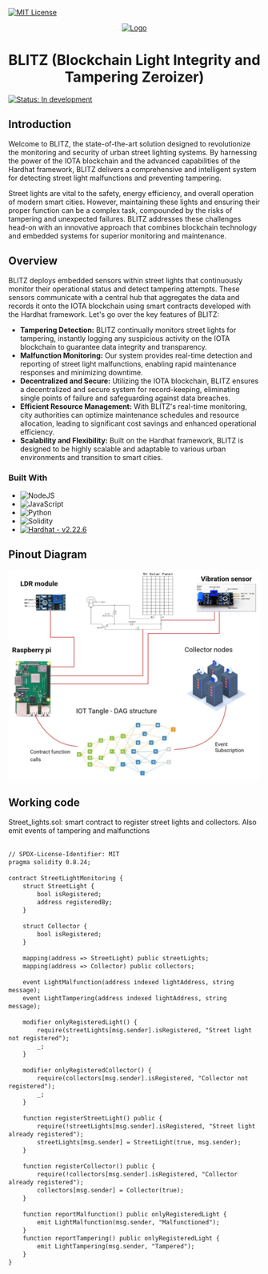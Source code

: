 [![MIT License][license-shield]][license-url]


<div align="center">
  <a href="https://github.com/othneildrew/Best-README-Template">
    <img src="https://github.com/SiddharthVikram068/Best-README-Template/blob/master/images/logo.png" alt="Logo" width="80" height="80">
  </a>

  <h1 align="center">BLITZ (Blockchain Light Integrity and Tampering Zeroizer)</h1>

</div>


[![Status: In development][healthy-badge]][healthy-markdown]

## Introduction 

Welcome to BLITZ, the state-of-the-art solution designed to revolutionize the monitoring and security of urban street lighting systems. By harnessing the power of the IOTA blockchain and the advanced capabilities of the Hardhat framework, BLITZ delivers a comprehensive and intelligent system for detecting street light malfunctions and preventing tampering.

Street lights are vital to the safety, energy efficiency, and overall operation of modern smart cities. However, maintaining these lights and ensuring their proper function can be a complex task, compounded by the risks of tampering and unexpected failures. BLITZ addresses these challenges head-on with an innovative approach that combines blockchain technology and embedded systems for superior monitoring and maintenance.

## Overview 

BLITZ deploys embedded sensors within street lights that continuously monitor their operational status and detect tampering attempts. These sensors communicate with a central hub that aggregates the data and records it onto the IOTA blockchain using smart contracts developed with the Hardhat framework.
Let's go over the key features of BLITZ:
- <b>Tampering Detection:</b> BLITZ continually monitors street lights for tampering, instantly logging any suspicious activity on the IOTA blockchain to guarantee data integrity and transparency.
- <b>Malfunction Monitoring:</b> Our system provides real-time detection and reporting of street light malfunctions, enabling rapid maintenance responses and minimizing downtime.
- <b>Decentralized and Secure:</b> Utilizing the IOTA blockchain, BLITZ ensures a decentralized and secure system for record-keeping, eliminating single points of failure and safeguarding against data breaches.
- <b>Efficient Resource Management:</b> With BLITZ's real-time monitoring, city authorities can optimize maintenance schedules and resource allocation, leading to significant cost savings and enhanced operational efficiency.
- <b>Scalability and Flexibility:</b> Built on the Hardhat framework, BLITZ is designed to be highly scalable and adaptable to various urban environments and transition to smart cities.

### Built With
* ![NodeJS](https://img.shields.io/badge/node.js-6DA55F?style=for-the-badge&logo=node.js&logoColor=white) <br>
* ![JavaScript](https://img.shields.io/badge/javascript-%23323330.svg?style=for-the-badge&logo=javascript&logoColor=%23F7DF1E) <br>
* ![Python](https://img.shields.io/badge/python-3670A0?style=for-the-badge&logo=python&logoColor=ffdd54)
* ![Solidity](https://img.shields.io/badge/Solidity-%23363636.svg?style=for-the-badge&logo=solidity&logoColor=white)
* [![Hardhat - v2.22.6](https://img.shields.io/static/v1?label=Hardhat&message=v2.22.6&color=2ea44f)](https://)

## Pinout Diagram
<img src="https://github.com/SiddharthVikram068/embedded-blockchain/blob/main/assets/pin_diagram.jpeg" alt="diagram">


## Working code 

Street_lights.sol: smart contract to register street lights and collectors. Also emit events of tampering and malfunctions
```solidity

// SPDX-License-Identifier: MIT
pragma solidity 0.8.24;

contract StreetLightMonitoring {
    struct StreetLight {
        bool isRegistered;
        address registeredBy;
    }

    struct Collector {
        bool isRegistered;
    }

    mapping(address => StreetLight) public streetLights;
    mapping(address => Collector) public collectors;

    event LightMalfunction(address indexed lightAddress, string message);
    event LightTampering(address indexed lightAddress, string message);

    modifier onlyRegisteredLight() {
        require(streetLights[msg.sender].isRegistered, "Street light not registered");
        _;
    }

    modifier onlyRegisteredCollector() {
        require(collectors[msg.sender].isRegistered, "Collector not registered");
        _;
    }

    function registerStreetLight() public {
        require(!streetLights[msg.sender].isRegistered, "Street light already registered");
        streetLights[msg.sender] = StreetLight(true, msg.sender);
    }

    function registerCollector() public {
        require(!collectors[msg.sender].isRegistered, "Collector already registered");
        collectors[msg.sender] = Collector(true);
    }

    function reportMalfunction() public onlyRegisteredLight {
        emit LightMalfunction(msg.sender, "Malfunctioned");
    }
    function reportTampering() public onlyRegisteredLight {
        emit LightTampering(msg.sender, "Tampered");
    }
}
```



[healthy-badge]: https://img.shields.io/badge/OSS%20Status-Healthy-darkgreen.svg
[healthy-markdown]: https://github.com/martinpeck/oss-project-status/blob/master/healthy/OSS_STATUS.md
[contributors-shield]: https://img.shields.io/github/contributors/othneildrew/Best-README-Template.svg?style=for-the-badge
[contributors-url]: [https://github.com/othneildrew/Best-README-Template/graphs/contributors](https://github.com/SiddharthVikram068/embedded-blockchain/settings/access?query=filter%3Acollaborators)
[forks-shield]: https://img.shields.io/github/forks/othneildrew/Best-README-Template.svg?style=for-the-badge
[forks-url]: https://github.com/othneildrew/Best-README-Template/network/members
[stars-shield]: https://img.shields.io/github/stars/othneildrew/Best-README-Template.svg?style=for-the-badge
[stars-url]: https://github.com/othneildrew/Best-README-Template/stargazers
[issues-shield]: https://img.shields.io/github/issues/othneildrew/Best-README-Template.svg?style=for-the-badge
[issues-url]: https://github.com/othneildrew/Best-README-Template/issues
[license-shield]: https://img.shields.io/github/license/othneildrew/Best-README-Template.svg?style=for-the-badge
[license-url]: https://github.com/othneildrew/Best-README-Template/blob/master/LICENSE.txt
[linkedin-shield]: https://img.shields.io/badge/-LinkedIn-black.svg?style=for-the-badge&logo=linkedin&colorB=555
[linkedin-url]: https://linkedin.com/in/othneildrew

